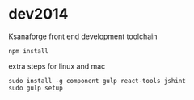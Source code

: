 dev2014
==============

Ksanaforge front end development toolchain

    npm install

extra steps for linux and mac

    sudo install -g component gulp react-tools jshint
    sudo gulp setup
